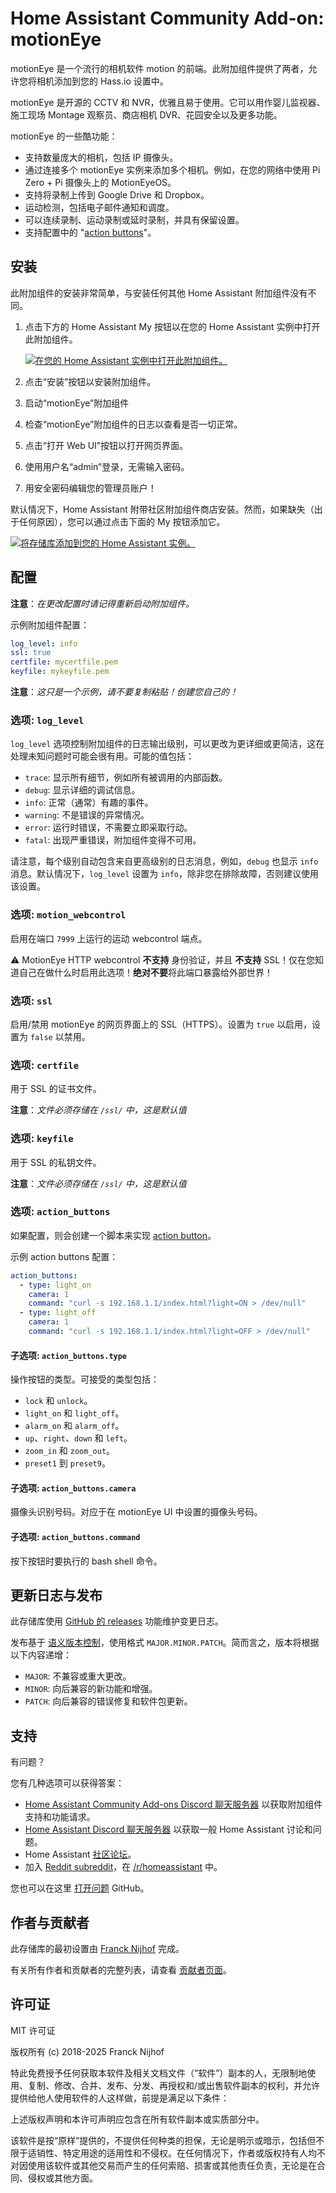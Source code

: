 # Home Assistant Community Add-on: motionEye

motionEye 是一个流行的相机软件 motion 的前端。此附加组件提供了两者，允许您将相机添加到您的 Hass.io 设置中。

motionEye 是开源的 CCTV 和 NVR，优雅且易于使用。它可以用作婴儿监视器、施工现场 Montage 观察员、商店相机 DVR、花园安全以及更多功能。

motionEye 的一些酷功能：

- 支持数量庞大的相机，包括 IP 摄像头。
- 通过连接多个 motionEye 实例来添加多个相机。例如，在您的网络中使用 Pi Zero + Pi 摄像头上的 MotionEyeOS。
- 支持将录制上传到 Google Drive 和 Dropbox。
- 运动检测，包括电子邮件通知和调度。
- 可以连续录制、运动录制或延时录制，并具有保留设置。
- 支持配置中的 "[action buttons][motioneye-wiki-action-buttons]"。

## 安装

此附加组件的安装非常简单，与安装任何其他 Home Assistant 附加组件没有不同。

1. 点击下方的 Home Assistant My 按钮以在您的 Home Assistant 实例中打开此附加组件。

   [![在您的 Home Assistant 实例中打开此附加组件。][addon-badge]][addon]

1. 点击“安装”按钮以安装附加组件。
1. 启动“motionEye”附加组件
1. 检查“motionEye”附加组件的日志以查看是否一切正常。
1. 点击“打开 Web UI”按钮以打开网页界面。
1. 使用用户名“admin”登录，无需输入密码。
1. 用安全密码编辑您的管理员账户！

默认情况下，Home Assistant 附带社区附加组件商店安装。然而，如果缺失（出于任何原因），您可以通过点击下面的 My 按钮添加它。

[![将存储库添加到您的 Home Assistant 实例。][repository-badge]][repository]

## 配置

**注意**：_在更改配置时请记得重新启动附加组件。_

示例附加组件配置：

```yaml
log_level: info
ssl: true
certfile: mycertfile.pem
keyfile: mykeyfile.pem
```

**注意**：_这只是一个示例，请不要复制粘贴！创建您自己的！_

### 选项: `log_level`

`log_level` 选项控制附加组件的日志输出级别，可以更改为更详细或更简洁，这在处理未知问题时可能会很有用。可能的值包括：

- `trace`: 显示所有细节，例如所有被调用的内部函数。
- `debug`: 显示详细的调试信息。
- `info`: 正常（通常）有趣的事件。
- `warning`: 不是错误的异常情况。
- `error`: 运行时错误，不需要立即采取行动。
- `fatal`: 出现严重错误，附加组件变得不可用。

请注意，每个级别自动包含来自更高级别的日志消息，例如，`debug` 也显示 `info` 消息。默认情况下，`log_level` 设置为 `info`，除非您在排除故障，否则建议使用该设置。

### 选项: `motion_webcontrol`

启用在端口 `7999` 上运行的运动 webcontrol 端点。

:warning: MotionEye HTTP webcontrol **不支持** 身份验证，并且 **不支持** SSL！仅在您知道自己在做什么时启用此选项！**绝对不要**将此端口暴露给外部世界！

### 选项: `ssl`

启用/禁用 motionEye 的网页界面上的 SSL（HTTPS）。设置为 `true` 以启用，设置为 `false` 以禁用。

### 选项: `certfile`

用于 SSL 的证书文件。

**注意**：_文件必须存储在 `/ssl/` 中，这是默认值_

### 选项: `keyfile`

用于 SSL 的私钥文件。

**注意**：_文件必须存储在 `/ssl/` 中，这是默认值_

### 选项: `action_buttons`

如果配置，则会创建一个脚本来实现 [action button][motioneye-wiki-action-buttons]。

示例 action buttons 配置：

```yaml
action_buttons:
  - type: light_on
    camera: 1
    command: "curl -s 192.168.1.1/index.html?light=ON > /dev/null"
  - type: light_off
    camera: 1
    command: "curl -s 192.168.1.1/index.html?light=OFF > /dev/null"
```

#### 子选项: `action_buttons.type`

操作按钮的类型。可接受的类型包括：

- `lock` 和 `unlock`。
- `light_on` 和 `light_off`。
- `alarm_on` 和 `alarm_off`。
- `up`、`right`、`down` 和 `left`。
- `zoom_in` 和 `zoom_out`。
- `preset1` 到 `preset9`。

#### 子选项: `action_buttons.camera`

摄像头识别号码。对应于在 motionEye UI 中设置的摄像头号码。

#### 子选项: `action_buttons.command`

按下按钮时要执行的 bash shell 命令。

## 更新日志与发布

此存储库使用 [GitHub 的 releases][releases] 功能维护变更日志。

发布基于 [语义版本控制][semver]，使用格式 `MAJOR.MINOR.PATCH`。简而言之，版本将根据以下内容递增：

- `MAJOR`: 不兼容或重大更改。
- `MINOR`: 向后兼容的新功能和增强。
- `PATCH`: 向后兼容的错误修复和软件包更新。

## 支持

有问题？

您有几种选项可以获得答案：

- [Home Assistant Community Add-ons Discord 聊天服务器][discord] 以获取附加组件支持和功能请求。
- [Home Assistant Discord 聊天服务器][discord-ha] 以获取一般 Home Assistant 讨论和问题。
- Home Assistant [社区论坛][forum]。
- 加入 [Reddit subreddit][reddit]，在 [/r/homeassistant][reddit] 中。

您也可以在这里 [打开问题][issue] GitHub。

## 作者与贡献者

此存储库的最初设置由 [Franck Nijhof][frenck] 完成。

有关所有作者和贡献者的完整列表，请查看 [贡献者页面][contributors]。

## 许可证

MIT 许可证

版权所有 (c) 2018-2025 Franck Nijhof

特此免费授予任何获取本软件及相关文档文件（“软件”）副本的人，无限制地使用、复制、修改、合并、发布、分发、再授权和/或出售软件副本的权利，并允许提供给他人使用软件的人这样做，前提是满足以下条件：

上述版权声明和本许可声明应包含在所有软件副本或实质部分中。

该软件是按“原样”提供的，不提供任何种类的担保，无论是明示或暗示，包括但不限于适销性、特定用途的适用性和不侵权。在任何情况下，作者或版权持有人均不对因使用该软件或其他交易而产生的任何索赔、损害或其他责任负责，无论是在合同、侵权或其他方面。

[addon-badge]: https://my.home-assistant.io/badges/supervisor_addon.svg
[addon]: https://my.home-assistant.io/redirect/supervisor_addon/?addon=a0d7b954_motioneye
[contributors]: https://github.com/hassio-addons/addon-motioneye/graphs/contributors
[discord-ha]: https://discord.gg/c5DvZ4e
[discord]: https://discord.me/hassioaddons
[dockerhub]: https://hub.docker.com/r/hassioaddons/motioneye
[forum]: https://community.home-assistant.io/t/home-assistant-community-add-on-motioneye/71826?u=frenck
[frenck]: https://github.com/frenck
[issue]: https://github.com/hassio-addons/addon-motioneye/issues
[motioneye-wiki-action-buttons]: https://github.com/motioneye-project/motioneye/wiki/Action-Buttons
[reddit]: https://reddit.com/r/homeassistant
[releases]: https://github.com/hassio-addons/addon-motioneye/releases
[repository-badge]: https://my.home-assistant.io/badges/supervisor_add_addon_repository.svg
[repository]: https://my.home-assistant.io/redirect/supervisor_add_addon_repository/?repository_url=https%3A%2F%2Fgithub.com%2Fhassio-addons%2Frepository
[semver]: https://semver.org/spec/v2.0.0.html